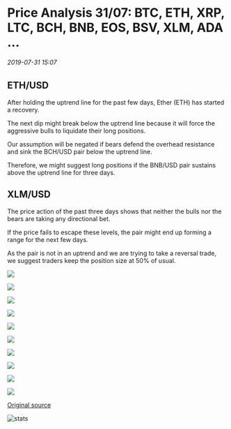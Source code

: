 # Price Analysis 31/07: BTC, ETH, XRP, LTC, BCH, BNB, EOS, BSV, XLM, ADA ...

###### 2019-07-31 15:07

## ETH/USD

After holding the uptrend line for the past few days, Ether (ETH) has started a recovery.

The next dip might break below the uptrend line because it will force the aggressive bulls to liquidate their long positions.

Our assumption will be negated if bears defend the overhead resistance and sink the BCH/USD pair below the uptrend line.

Therefore, we might suggest long positions if the BNB/USD pair sustains above the uptrend line for three days.

## XLM/USD

The price action of the past three days shows that neither the bulls nor the bears are taking any directional bet.

If the price fails to escape these levels, the pair might end up forming a range for the next few days.

As the pair is not in an uptrend and we are trying to take a reversal trade, we suggest traders keep the position size at 50% of usual.

![](https://s3.cointelegraph.com/storage/uploads/view/58de4dc1990b55258765b19988e04552.png)

![](https://s3.cointelegraph.com/storage/uploads/view/6891ad6903bf18aff358ee8eafd7d9f3.png)

![](https://s3.cointelegraph.com/storage/uploads/view/948d02e9ec5e2c14abddbab9c236cf49.png)

![](https://s3.cointelegraph.com/storage/uploads/view/d7f6bd31b7d17b20539628594ba8bb3d.png)

![](https://s3.cointelegraph.com/storage/uploads/view/a1ce9bcda8f8ce1249fcf782937be8d8.png)

![](https://s3.cointelegraph.com/storage/uploads/view/1d3c1c7b85c3c892ab7c521e251751f2.png)

![](https://s3.cointelegraph.com/storage/uploads/view/86742b541c3db1cdd3b955edc124a6c7.png)

![](https://s3.cointelegraph.com/storage/uploads/view/c7de44fc918d89e7050d0090a5b9bc20.png)

![](https://s3.cointelegraph.com/storage/uploads/view/82889f650e38a4d14b75412dcb54beb5.png)

![](https://s3.cointelegraph.com/storage/uploads/view/6ff32d5503995859ba593379560c7645.png)

[Original source](https://cointelegraph.com/news/price-analysis-31-07-btc-eth-xrp-ltc-bch-bnb-eos-bsv-xlm-ada)

![stats](https://c.statcounter.com/11760860/0/a89fa40b/1/ "stats")